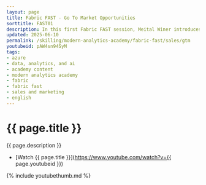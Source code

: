 ```yaml
---
layout: page
title: Fabric FAST - Go To Market Opportunities
sorttitle: FAST01
description: In this first Fabric FAST session, Meital Winer introduces Fabric from a Go To Market perspective, providing information on the partner opportunities and positioning. 
updated: 2025-06-10
permalink: /skilling/modern-analytics-academy/fabric-fast/sales/gtm
youtubeid: pAW4sn94SyM
tags: 
- azure
- data, analytics, and ai
- academy content
- modern analytics academy
- fabric
- fabric fast
- sales and marketing
- english
---
```


# {{ page.title }}

{{ page.description }}

* [Watch {{ page.title }}](https://www.youtube.com/watch?v={{ page.youtubeid }})

{% include youtubethumb.md %}
